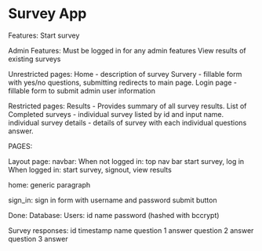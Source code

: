 # Survey App

Features:
Start survey

Admin Features:
Must be logged in for any admin features
View results of existing surveys

Unrestricted pages:
Home - description of survey
Survery - fillable form with yes/no questions, submitting redirects to main page.
Login page - fillable form to submit admin user information

Restricted pages:
Results - Provides summary of all survey results.
List of Completed surveys - individual survey listed by id and input name.
individual survey details - details of survey with each individual questions answer.

PAGES:

Layout page:
navbar:
  When not logged in: top nav bar start survey, log in
  When logged in: start survey, signout, view results

home:
generic paragraph

sign_in:
sign in form with username and password submit button

Done:
Database:
Users:
  id
  name
  password (hashed with bccrypt)

Survey responses:
  id
  timestamp
  name
  question 1 answer
  question 2 answer
  question 3 answer
